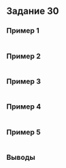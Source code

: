 ## Задание 30

### Пример 1

```kotlin

```

### Пример 2

```kotlin

```

### Пример 3

```kotlin

```

### Пример 4

```kotlin

```

### Пример 5

```kotlin

```

### Выводы